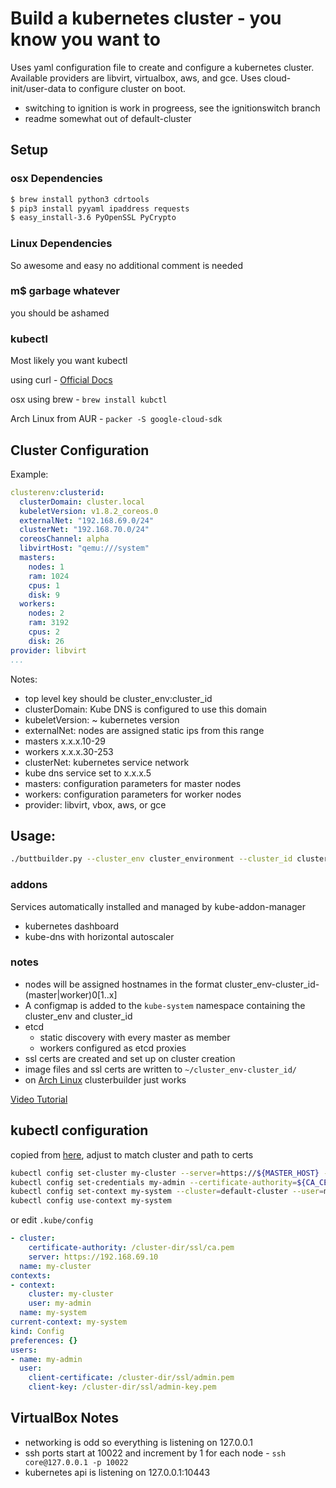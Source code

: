 # Build a kubernetes cluster - you know you want to

Uses yaml configuration file to create and configure a kubernetes cluster. Available providers are libvirt, virtualbox, aws, and gce. Uses cloud-init/user-data to configure cluster on boot.


* switching to ignition is  work in progreess, see the ignitionswitch branch
* readme somewhat out of default-cluster

## Setup
### osx Dependencies
```sh
$ brew install python3 cdrtools
$ pip3 install pyyaml ipaddress requests
$ easy_install-3.6 PyOpenSSL PyCrypto
```
### Linux Dependencies
So awesome and easy no additional comment is needed
### m$ garbage whatever
you should be ashamed
### kubectl
Most likely you want kubectl

using curl - [Official Docs](https://kubernetes.io/docs/user-guide/prereqs/)

osx using brew - `brew install kubctl`

Arch Linux from AUR - `packer -S google-cloud-sdk`

## Cluster Configuration

Example:

```yaml
clusterenv:clusterid:
  clusterDomain: cluster.local
  kubeletVersion: v1.8.2_coreos.0
  externalNet: "192.168.69.0/24"
  clusterNet: "192.168.70.0/24"
  coreosChannel: alpha
  libvirtHost: "qemu:///system"
  masters:
    nodes: 1
    ram: 1024
    cpus: 1
    disk: 9
  workers:
    nodes: 2
    ram: 3192
    cpus: 2
    disk: 26
provider: libvirt
...
```
Notes:
*   top level key should be cluster_env:cluster_id
*   clusterDomain: Kube DNS is configured to use this domain
*   kubeletVersion: ~ kubernetes version
*   externalNet: nodes are assigned static ips from this range
  *   masters x.x.x.10-29
  *   workers x.x.x.30-253
*   clusterNet: kubernetes service network
* kube dns service set to x.x.x.5
*   masters: configuration parameters for master nodes
*   workers: configuration parameters for worker nodes
*   provider: libvirt, vbox, aws, or gce


## Usage:

```bash
./buttbuilder.py --cluster_env cluster_environment --cluster_id clusterid --cluster_config_path path/to/yaml build
```

### addons
Services automatically installed and managed by kube-addon-manager
*   kubernetes dashboard
*   kube-dns with horizontal autoscaler

### notes

* nodes will be assigned hostnames in the format cluster_env-cluster_id-(master|worker)0[1..x]
* A configmap is added to the `kube-system` namespace containing the cluster_env and cluster_id
* etcd
  * static discovery with every master as member
  * workers configured as etcd proxies
* ssl certs are created and set up on cluster creation
* image files and ssl certs are written to `~/cluster_env-cluster_id/`
* on [Arch Linux](https://www.archlinux.org/) clusterbuilder just works

[Video Tutorial](https://www.youtube.com/watch?v=dQw4w9WgXcQ)

## kubectl configuration

copied from [here](https://coreos.com/kubernetes/docs/latest/configure-kubectl.html), adjust to match cluster and path to certs


```bash
kubectl config set-cluster my-cluster --server=https://${MASTER_HOST} --certificate-authority=${CA_CERT}
kubectl config set-credentials my-admin --certificate-authority=${CA_CERT} --client-key=${ADMIN_KEY} --client-certificate=${ADMIN_CERT}
kubectl config set-context my-system --cluster=default-cluster --user=my-admin
kubectl config use-context my-system
```

or edit `.kube/config`

```yaml
- cluster:
    certificate-authority: /cluster-dir/ssl/ca.pem
    server: https://192.168.69.10
  name: my-cluster
contexts:
- context:
    cluster: my-cluster
    user: my-admin
  name: my-system
current-context: my-system
kind: Config
preferences: {}
users:
- name: my-admin
  user:
    client-certificate: /cluster-dir/ssl/admin.pem
    client-key: /cluster-dir/ssl/admin-key.pem
```


## VirtualBox Notes
*   networking is odd so everything is listening on 127.0.0.1
*   ssh ports start at 10022 and increment by 1 for each node - `ssh core@127.0.0.1 -p 10022`
*   kubernetes api is listening on 127.0.0.1:10443
